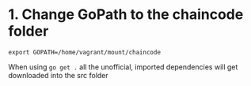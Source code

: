 # 1. Change GoPath to the chaincode folder
```
export GOPATH=/home/vagrant/mount/chaincode
```
When using ```go get .``` all the unofficial, imported dependencies will get downloaded into the src folder